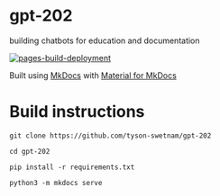 # gpt-202
building chatbots for education and documentation

[![pages-build-deployment](https://github.com/tyson-swetnam/gpt-202/actions/workflows/pages/pages-build-deployment/badge.svg)](https://github.com/tyson-swetnam/gpt-202/actions/workflows/pages/pages-build-deployment)

Built using [MkDocs](https://www.mkdocs.org/) with [Material for MkDocs](https://squidfunk.github.io/mkdocs-material/)

# Build instructions

```
git clone https://github.com/tyson-swetnam/gpt-202

cd gpt-202

pip install -r requirements.txt

python3 -m mkdocs serve
```
